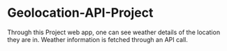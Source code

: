 # Geolocation-API-Project
Through this Project web app, one can see weather details of the location they are in.
Weather information is fetched through an API call.
